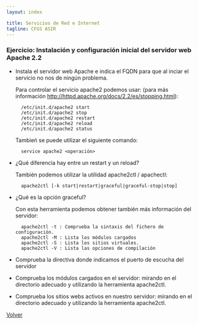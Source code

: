 ```yaml
---
layout: index

title: Servicios de Red e Internet
tagline: CFGS ASIR
---
```

### Ejercicio: Instalación y configuración inicial del servidor web Apache 2.2
* Instala el servidor web Apache e indica el FQDN para que al inciar el servicio no nos de ningún problema.

    Para controlar el servicio apache2 podemos usar: (para más información <http://httpd.apache.org/docs/2.2/es/stopping.html>):

        /etc/init.d/apache2 start
        /etc/init.d/apache2 stop
        /etc/init.d/apache2 restart
        /etc/init.d/apache2 reload
        /etc/init.d/apache2 status

    Tambień se puede utilizar el siguiente comando:

        service apache2 <operación>

* ¿Qué diferencia hay entre un restart y un reload?

    También podemos utilizar la utilidad apache2ctl / apachectl:

        apache2ctl [-k start|restart|graceful|graceful-stop|stop]

* ¿Qué es la opción graceful?

    Con esta herramienta podemos obtener también más información del servidor:

        apache2ctl -t : Comprueba la sintaxis del fichero de configuración.
        apache2ctl -M : Lista los módulos cargados
        apache2ctl -S : Lista los sitios virtuales.
        apache2ctl -V : Lista las opciones de compilación

* Comprueba la directiva donde indicamos el puerto de escucha del servidor

* Comprueba los módulos  cargados en el servidor: mirando en el directorio adecuado y utilizando la herramienta apache2ctl.

* Comprueba los sitios webs activos en nuestro servidor: mirando en el directorio adecuado y utilizando la herramienta apache2ctl.

[Volver](index)

